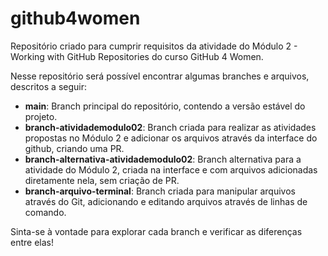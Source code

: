 # github4women
Repositório criado para cumprir requisitos da atividade do Módulo 2 - Working with GitHub Repositories do curso GitHub 4 Women.

Nesse repositório será possível encontrar algumas branches e arquivos, descritos a seguir:

- **main**: Branch principal do repositório, contendo a versão estável do projeto.
- **branch-atividademodulo02**: Branch criada para realizar as atividades propostas no Módulo 2 e adicionar os arquivos através da interface do github, criando uma PR.
- **branch-alternativa-atividademodulo02**: Branch alternativa para a atividade do Módulo 2, criada na interface e com arquivos adicionadas diretamente nela, sem criação de PR.
- **branch-arquivo-terminal**: Branch criada para manipular arquivos através do Git, adicionando e editando arquivos através de linhas de comando.

Sinta-se à vontade para explorar cada branch e verificar as diferenças entre elas!